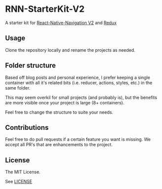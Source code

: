 # RNN-StarterKit-V2
A starter kit for [React-Native-Navigation V2](https://github.com/wix/react-native-navigation/tree/v2) and [Redux](https://github.com/reactjs/react-redux)

## Usage
Clone the repository locally and rename the projects as needed.

## Folder structure
Based off blog posts and personal experience, I prefer keeping a single container with all it's related bits (i.e. reducer, actions, styles, etc.) in the same folder.  

This may seem overkil for small projects (and probably is), but the benefits are more visible once your project is large (8+ containers).

Feel free to change the structure to suite your needs.

## Contributions

Feel free to do pull requests if a certain feature you want is missing.  We accept all PR's that are enhancements to the project.

## License

The MIT License.

See [LICENSE](LICENSE)